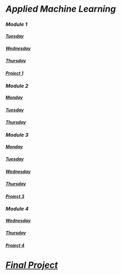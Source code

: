 # ___Applied Machine Learning___ 
### ___Module 1___
##### ___[Tuesday](tuesday1.md)___
##### ___[Wednesday](wednesday1.md)___
##### ___[Thursday](https://eanelson01.github.io/DATA310/images/thurs1.html)___
#### ___[Project 1](project1.md)___
  
### ___Module 2___
##### ___[Monday](monday2.md)___
##### ___[Tuesday](tuesday2.md)___
##### ___[Thursday](thursday2.md)___
  
### ___Module 3___
##### ___[Monday](monday3.md)___
##### ___[Tuesday](tuesday3.md)___
##### ___[Wednesday](wednesday3.md)___
##### ___[Thursday](thursday3.md)___
#### ___[Project 3](project3.md)___
  
### ___Module 4___
##### ___[Wednesday](wednesday4.md)___
##### ___[Thursday](thursday4.md)___
#### ___[Project 4](https://eanelson01.github.io/DATA310/mod4/project4.html)___
  
# ___[Final Project]()___

